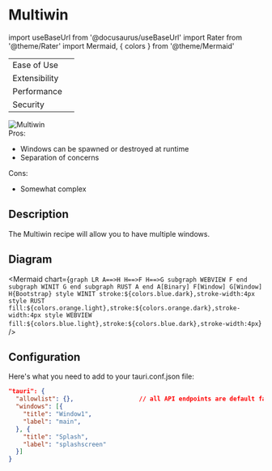 # Multiwin

import useBaseUrl from '@docusaurus/useBaseUrl'
import Rater from '@theme/Rater'
import Mermaid, { colors } from '@theme/Mermaid'

<div className="row">
  <div className="col col--4">
    <table>
      <tr>
        <td>Ease of Use</td>
        <td><Rater value="4"/></td>
      </tr>
      <tr>
        <td>Extensibility</td>
        <td><Rater value="4"/></td>
      </tr>
      <tr>
        <td>Performance</td>
        <td><Rater value="3"/></td>
      </tr>
      <tr>
        <td>Security</td>
        <td><Rater value="5"/></td>
      </tr>
    </table>
  </div>
  <div className="col col--4 pattern-logo">
    <img src={useBaseUrl('img/recipes/Multiwin.svg')} alt="Multiwin" />
  </div>
  <div className="col col--4">
    Pros:
    <ul>
      <li>Windows can be spawned or destroyed at runtime</li>
      <li>Separation of concerns</li>
    </ul>
    Cons:
    <ul>
      <li>Somewhat complex</li>
    </ul>
  </div>
</div>

## Description

The Multiwin recipe will allow you to have multiple windows.

## Diagram

<Mermaid chart={`graph LR
      A==>H
      H==>F
      H==>G
      subgraph WEBVIEW
      F
      end
      subgraph WINIT
      G
      end
      subgraph RUST
      A
      end
      A[Binary]
      F[Window]
      G[Window]
      H{Bootstrap}
      style WINIT stroke:${colors.blue.dark},stroke-width:4px
      style RUST fill:${colors.orange.light},stroke:${colors.orange.dark},stroke-width:4px
      style WEBVIEW fill:${colors.blue.light},stroke:${colors.blue.dark},stroke-width:4px`} />


## Configuration

Here's what you need to add to your tauri.conf.json file:
```json
"tauri": {
  "allowlist": {},                  // all API endpoints are default false
  "windows": [{
    "title": "Window1",
    "label": "main",
  }, {
    "title": "Splash",
    "label": "splashscreen"
  }]
}

```
